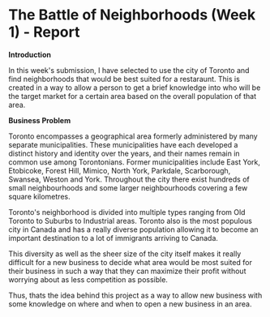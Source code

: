 # The Battle of Neighborhoods (Week 1) - Report



**Introduction**

In this week's submission, I have selected to use the city of Toronto and find neighborhoods that would be best suited for a restaraunt. This is created in a way to allow a person to get a brief knowledge into who will be the target market for a certain area based on the overall population of that area.



**Business Problem**

Toronto encompasses a geographical area formerly administered by many separate municipalities. These municipalities have each developed a distinct history and identity over the years, and their names remain in common use among Torontonians. Former municipalities include East York, Etobicoke, Forest Hill, Mimico, North York, Parkdale, Scarborough, Swansea, Weston and York. Throughout the city there exist hundreds of 
small neighbourhoods and some larger neighbourhoods covering a few square kilometres.

Toronto's neighborhood is divided into multiple types ranging from Old Toronto to Suburbs to Industrial areas. Toronto also is the most populous city in Canada and has a really diverse population allowing it to become an important destination to a lot of immigrants arriving to Canada. 

This diversity as well as the sheer size of the city itself makes it really difficult for a new business to decide what area would be most suited for their business in such a way that they can maximize their profit without worrying about as less competition as possible.

Thus, thats the idea behind this project as a way to allow new business with some knowledge on where and when to open a new business in an area.


